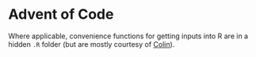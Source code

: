 # Advent of Code

Where applicable, convenience functions for getting inputs into R are in a hidden `.R` folder (but are mostly courtesy of [Colin](https://colin-fraser.net/post/a-quick-tutorial-on-importing-data-from-advent-of-code-into-r/)).


